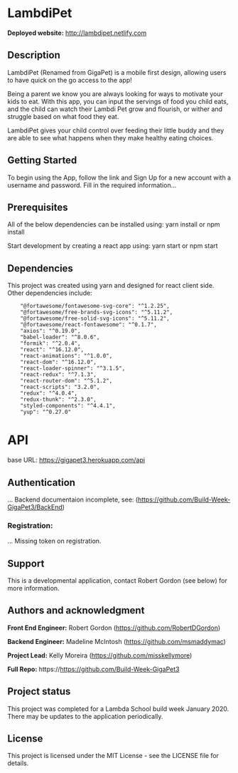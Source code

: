 # LambdiPet

**Deployed website:** http://lambdipet.netlify.com

## Description
LambdiPet (Renamed from GigaPet) is a mobile first design, allowing users to have quick on the go access to the app!

Being a parent we know you are always looking for ways to motivate your kids to eat. With this app, you can input the servings of food you child eats, and the child can watch their Lambdi Pet grow and flourish, or wither and struggle based on what food they eat.

LambdiPet gives your child control over feeding their little buddy and they are able to see what happens when they make healthy eating choices.

## Getting Started
To begin using the App, follow the link and Sign Up for a new account with a username and password.  Fill in the required information...

## Prerequisites
All of the below dependencies can be installed using: yarn install or npm install

Start development by creating a react app using: yarn start or npm start

## Dependencies
This project was created using yarn and designed for react client side. Other dependencies include:
```
    "@fortawesome/fontawesome-svg-core": "^1.2.25",
    "@fortawesome/free-brands-svg-icons": "^5.11.2",
    "@fortawesome/free-solid-svg-icons": "^5.11.2",
    "@fortawesome/react-fontawesome": "^0.1.7",
    "axios": "^0.19.0",
    "babel-loader": "^8.0.6",
    "formik": "^2.0.4",
    "react": "^16.12.0",
    "react-animations": "^1.0.0",
    "react-dom": "^16.12.0",
    "react-loader-spinner": "^3.1.5",
    "react-redux": "^7.1.3",
    "react-router-dom": "^5.1.2",
    "react-scripts": "3.2.0",
    "redux": "^4.0.4",
    "redux-thunk": "^2.3.0",
    "styled-components": "^4.4.1",
    "yup": "^0.27.0"
```

# API
base URL: https://gigapet3.herokuapp.com/api

## Authentication
... Backend documentaion incomplete, see: (https://github.com/Build-Week-GigaPet3/BackEnd)
### Registration:
... Missing token on registration.

## Support
This is a developmental application, contact Robert Gordon (see below) for more information.

## Authors and acknowledgment

**Front End Engineer:** Robert Gordon (https://github.com/RobertDGordon)

**Backend Engineer:** Madeline McIntosh (https://github.com/msmaddymac)

**Project Lead:** Kelly Moreira (https://github.com/misskellymore)

**Full Repo:** https://https://github.com/Build-Week-GigaPet3

## Project status
This project was completed for a Lambda School build week January 2020. There may be updates to the application periodically.

## License
This project is licensed under the MIT License - see the LICENSE file for details.